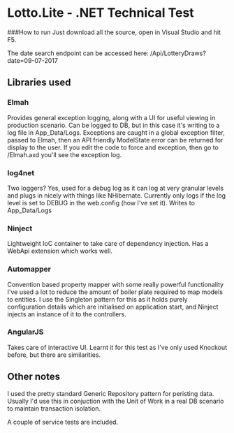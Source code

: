 # Lotto.Lite - .NET Technical Test

###How to run
Just download all the source, open in Visual Studio and hit F5.

The date search endpoint can be accessed here: /Api/LotteryDraws?date=09-07-2017

## Libraries used

### Elmah
Provides general exception logging, along with a UI for useful viewing in production scenario.  Can be logged to DB, but in this case it's writing to a log file in App_Data/Logs.  Exceptions are caught in a global exception filter, passed to Elmah, then an API friendly ModelState error can be returned for display to the user.  If you edit the code to force and exception, then go to /Elmah.axd you'll see the exception log.

### log4net
Two loggers? Yes, used for a debug log as it can log at very granular levels and plugs in nicely with things like NHibernate. Currently only logs if the log level is set to DEBUG in the web.config (how I've set it). Writes to App_Data/Logs

### Ninject
Lightweight IoC container to take care of dependency injection. Has a WebApi extension which works well.

### Automapper
Convention based property mapper with some really powerful functionality I've used a lot to reduce the amount of boiler plate required to map models to entities.  I use the Singleton pattern for this as it holds purely configuration details which are initialised on application start, and Ninject injects an instance of it to the controllers.

### AngularJS
Takes care of interactive UI.  Learnt it for this test as I've only used Knockout before, but there are similarities.


## Other notes
I used the pretty standard Generic Repository pattern for peristing data.  Usually I'd use this in conjuction with the Unit of Work in a real DB scenario to maintain transaction isolation.

A couple of service tests are included.


